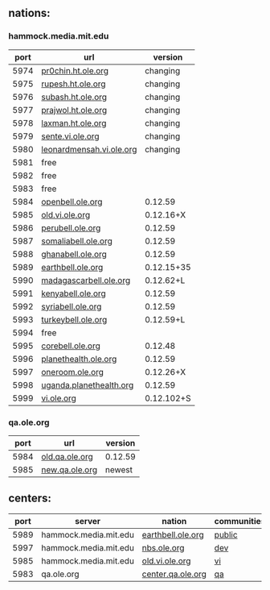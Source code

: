 ## nations:

### hammock.media.mit.edu

port | url | version
---|---|---
5974 | [pr0chin.ht.ole.org](http://subash.ht.ole.org) | changing
5975 | [rupesh.ht.ole.org](http://subash.ht.ole.org) | changing
5976 | [subash.ht.ole.org](http://subash.ht.ole.org) | changing
5977 | [prajwol.ht.ole.org](http://prajwol.ht.ole.org) | changing
5978 | [laxman.ht.ole.org](http://laxman.ht.ole.org) | changing
5979 | [sente.vi.ole.org](http://sente.vi.ole.org) | changing
5980 | [leonardmensah.vi.ole.org](http://leonardmensah.vi.ole.org) | changing
5981 | free |
5982 | free |
5983 | free |
5984 | [openbell.ole.org](http://openbell.ole.org) | 0.12.59
5985 | [old.vi.ole.org](http://old.vi.ole.org) | 0.12.16+X
5986 | [perubell.ole.org](http://perubell.ole.org) | 0.12.59
5987 | [somaliabell.ole.org](http://somaliabell.ole.org) | 0.12.59
5988 | [ghanabell.ole.org](http://ghanabell.ole.org) | 0.12.59
5989 | [earthbell.ole.org](http://earthbell.ole.org) | 0.12.15+35
5990 | [madagascarbell.ole.org](http://madagascarbell.ole.org) | 0.12.62+L
5991 | [kenyabell.ole.org](http://kenyabell.ole.org) | 0.12.59
5992 | [syriabell.ole.org](http://syriabell.ole.org) | 0.12.59
5993 | [turkeybell.ole.org](http://turkeybell.ole.org) | 0.12.59+L
5994 | free |
5995 | [corebell.ole.org](http://corebell.ole.org) | 0.12.48
5996 | [planethealth.ole.org](http://planethealth.ole.org) | 0.12.59
5997 | [oneroom.ole.org](http://oneroom.ole.org) | 0.12.26+X
5998 | [uganda.planethealth.org](http://uganda.planethealth.org) | 0.12.59
5999 | [vi.ole.org](http://vi.ole.org) | 0.12.102+S


### qa.ole.org

port | url | version
---|---|---
5984 | [old.qa.ole.org](http://old.qa.ole.org) | 0.12.59
5985 | [new.qa.ole.org](http://new.qa.ole.org) | newest

## centers:

port | server | nation | communities
---|---|---|---
5989 | hammock.media.mit.edu | [earthbell.ole.org](http://earthbell.ole.org:5989/_utils/database.html?nations/_design/bell/_view/getAllNations) | [public](http://earthbell.ole.org:5989/_utils/database.html?communityregistrationrequests/_design/bell/_view/getAllCommunities)
5997 | hammock.media.mit.edu | [nbs.ole.org](http://nbs.ole.org:5997/_utils/database.html?nations/_design/bell/_view/getAllNations) | [dev](http://nbs.ole.org:5997/_utils/database.html?communityregistrationrequests/_design/bell/_view/getAllCommunities)
5985 | hammock.media.mit.edu | [old.vi.ole.org](http://old.vi.ole.org:5985/_utils/database.html?nations/_design/bell/_view/getAllNations) | [vi](http://old.vi.ole.org:5985/_utils/database.html?communityregistrationrequests/_design/bell/_view/getAllCommunities)
5983 | qa.ole.org | [center.qa.ole.org](http://center.qa.ole.org:5983/_utils/database.html?nations/_design/bell/_view/getAllNations) | [qa](http://center.qa.ole.org:5983/_utils/database.html?communityregistrationrequests/_design/bell/_view/getAllCommunities)
